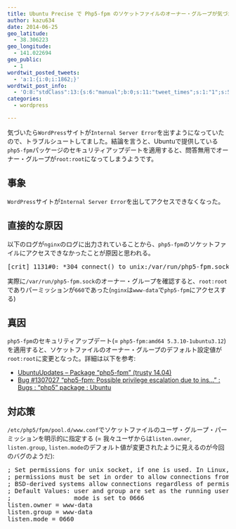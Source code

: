 ```yaml
---
title: Ubuntu Precise で Php5-fpm のソケットファイルのオーナー・グループが気づかぬうちに変わってた
author: kazu634
date: 2014-06-25
geo_latitude:
  - 38.306223
geo_longitude:
  - 141.022694
geo_public:
  - 1
wordtwit_posted_tweets:
  - 'a:1:{i:0;i:1862;}'
wordtwit_post_info:
  - 'O:8:"stdClass":13:{s:6:"manual";b:0;s:11:"tweet_times";s:1:"1";s:5:"delay";s:1:"0";s:7:"enabled";s:1:"1";s:10:"separation";i:60;s:7:"version";s:3:"3.7";s:14:"tweet_template";b:0;s:6:"status";i:2;s:6:"result";a:0:{}s:13:"tweet_counter";i:2;s:13:"tweet_log_ids";a:1:{i:0;i:1862;}s:9:"hash_tags";a:0:{}s:8:"accounts";a:1:{i:0;s:7:"kazu634";}}'
categories:
  - wordpress

---
```

気づいたら`WordPress`サイトが`Internal Server Error`を出すようになっていたので、トラブルシュートしてました。結論を言うと、Ubuntuで提供している`php5-fpm`パッケージのセキュリティアップデートを適用すると、問答無用でオーナー・グループが`root:root`になってしまうようです。

## 事象

`WordPress`サイトが`Internal Server Error`を出してアクセスできなくなった。

## 直接的な原因

以下のログが`nginx`のログに出力されていることから、`php5-fpm`のソケットファイルにアクセスできなかったことが原因と思われる。

<pre class="lang:default decode:true " title="ログファイル">[crit] 1131#0: *304 connect() to unix:/var/run/php5-fpm.sock failed (13: Permission denied) while connecting to upstream,  client: xxx.xxx.xxx.xxx,  server: _,  request: "GET / HTTP/1.0",  upstream: "fastcgi://unix:/var/run/php5-fpm.sock:"</pre>

実際に`/var/run/php5-fpm.sock`のオーナー・グループを確認すると、`root:root`でありパーミッションが`660`であった(`nginx`は`www-data`で`php5-fpm`にアクセスする)

## 真因

`php5-fpm`のセキュリティアップデート(= `php5-fpm:amd64 5.3.10-1ubuntu3.12`) を適用すると、ソケットファイルのオーナー・グループのデフォルト設定値が`root:root`に変更となった。詳細は以下を参考:

  * <a href="http://www.ubuntuupdates.org/package/core/trusty/universe/updates/php5-fpm" onclick="__gaTracker('send', 'event', 'outbound-article', 'http://www.ubuntuupdates.org/package/core/trusty/universe/updates/php5-fpm', 'UbuntuUpdates &#8211; Package &#8220;php5-fpm&#8221; (trusty 14.04)');">UbuntuUpdates &#8211; Package &#8220;php5-fpm&#8221; (trusty 14.04)</a>
  * <a href="https://bugs.launchpad.net/ubuntu/+source/php5/+bug/1307027" onclick="__gaTracker('send', 'event', 'outbound-article', 'https://bugs.launchpad.net/ubuntu/+source/php5/+bug/1307027', 'Bug #1307027 “php5-fpm: Possible privilege escalation due to ins…” : Bugs : “php5” package : Ubuntu');">Bug #1307027 “php5-fpm: Possible privilege escalation due to ins…” : Bugs : “php5” package : Ubuntu</a>

## 対応策

`/etc/php5/fpm/pool.d/www.conf`でソケットファイルのユーザ・グループ・パーミッションを明示的に指定する (= 我々ユーザからは`listen.owner`, `listen.group`, `listen.mode`のデフォルト値が変更されたように見えるのが今回のバグのようだ):

<pre class="lang:default decode:true " title="www.conf">; Set permissions for unix socket, if one is used. In Linux, read/write
; permissions must be set in order to allow connections from a web server. Many
; BSD-derived systems allow connections regardless of permissions.
; Default Values: user and group are set as the running user
;                 mode is set to 0666
listen.owner = www-data
listen.group = www-data
listen.mode = 0660</pre>
